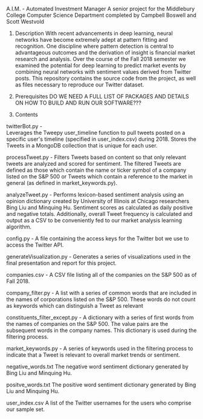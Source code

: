 A.I.M. - Automated Investment Manager
A senior project for the Middlebury College Computer Science Department
completed by Campbell Boswell and Scott Westvold

1. Description
With recent advancements in deep learning, neural networks have become extremely adept at pattern fitting and recognition. One discipline where pattern detection is central to advantageous outcomes and the derivation of insight is financial  market research and analysis. Over the course of the Fall 2018 semester we examined the potential for deep learning to predict market events by combining  neural networks with sentiment values derived from Twitter posts. This repository contains the source code from the project, as well as files necessary to reproduce our Twitter dataset.

2. Prerequisites
DO WE NEED A FULL LIST OF PACKAGES AND DETAILS ON HOW TO BUILD AND RUN OUR SOFTWARE???

3. Contents

twitterBot.py -     
    Leverages the Tweepy user_timeline function to pull tweets posted on a specific user's timeline (specified in user_index.csv) during 2018.
    Stores the Tweets in a MongoDB collection that is unique for each user.

processTweet.py -
    Filters Tweets based on content so that only relevant tweets are analyzed and scored for sentiment. The filtered Tweets are defined as those which contain the name or ticker symbol of a company listed on the S&P 500 or Tweets which contain a reference to the market in general (as defined in market_keywords.py).

analyzeTweet.py -
    Performs lexicon-based sentiment analysis using an opinion dictionary created by University of Illinois at Chicago researchers Bing Liu and Minquing Hu. Sentiment scores as calculated as daily positive and negative totals. Additionally, overall Tweet frequency is calculated and output as a CSV to be conveniently fed to our market analysis learning algorithm.

config.py -
    A file containing the access keys for the Twitter bot we use to access the Twitter API.

generateVisualization.py -
    Generates a series of visualizations used in the final presentation and report for this project.

companies.csv -
    A CSV file listing all of the companies on the S&P 500 as of Fall 2018.

company_filter.py -
    A list with a series of common words that are included in the names of corporations listed on the S&P 500. These words do not count as keywords which can distinguish a Tweet as relevant

constituents_filter_except.py -
    A dictionary with a series of first words from the names of companies on the S&P 500. The value pairs are the subsequent words in the company names. This dictionary is used during the filtering process.   

market_keywords.py -
    A series of keywords used in the filtering process to indicate that a Tweet
    is relevant to overall market trends or sentiment.

negative_words.txt
    The negative word sentiment dictionary generated by Bing Liu and Minquing Hu.

positve_words.txt
    The positive word sentiment dictionary generated by Bing Liu and Minquing Hu.

user_index.csv
    A list of the Twitter usernames for the users who comprise our sample set.
